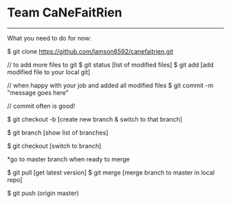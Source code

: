 Team CaNeFaitRien
======


------

What you need to do for now:

$ git clone https://github.com/lamson6592/canefaitrien.git



// to add more files to git
$ git status [list of modified files]
$ git add <file-name> [add modified file to your local git]


// when happy with your job and added all modified files
$ git commit -m "message goes here"
 
// commit often is good!



$ git checkout -b <branch> [create new branch & switch to that branch]

$ git branch [show list of branches]

$ git checkout <branch> [switch to branch]

*go to master branch when ready to merge 

$ git pull [get latest version]
$ git merge <branch> [merge branch to master in local repo]

$ git push (origin master)
